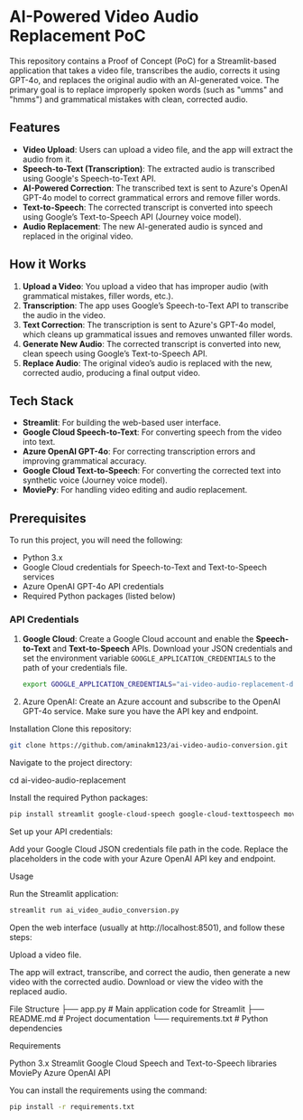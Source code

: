 # AI-Powered Video Audio Replacement PoC

This repository contains a Proof of Concept (PoC) for a Streamlit-based application that takes a video file, transcribes the audio, corrects it using GPT-4o, and replaces the original audio with an AI-generated voice. The primary goal is to replace improperly spoken words (such as "umms" and "hmms") and grammatical mistakes with clean, corrected audio.

## Features

- **Video Upload**: Users can upload a video file, and the app will extract the audio from it.
- **Speech-to-Text (Transcription)**: The extracted audio is transcribed using Google's Speech-to-Text API.
- **AI-Powered Correction**: The transcribed text is sent to Azure's OpenAI GPT-4o model to correct grammatical errors and remove filler words.
- **Text-to-Speech**: The corrected transcript is converted into speech using Google’s Text-to-Speech API (Journey voice model).
- **Audio Replacement**: The new AI-generated audio is synced and replaced in the original video.

## How it Works

1. **Upload a Video**: You upload a video that has improper audio (with grammatical mistakes, filler words, etc.).
2. **Transcription**: The app uses Google’s Speech-to-Text API to transcribe the audio in the video.
3. **Text Correction**: The transcription is sent to Azure's GPT-4o model, which cleans up grammatical issues and removes unwanted filler words.
4. **Generate New Audio**: The corrected transcript is converted into new, clean speech using Google’s Text-to-Speech API.
5. **Replace Audio**: The original video’s audio is replaced with the new, corrected audio, producing a final output video.

## Tech Stack

- **Streamlit**: For building the web-based user interface.
- **Google Cloud Speech-to-Text**: For converting speech from the video into text.
- **Azure OpenAI GPT-4o**: For correcting transcription errors and improving grammatical accuracy.
- **Google Cloud Text-to-Speech**: For converting the corrected text into synthetic voice (Journey voice model).
- **MoviePy**: For handling video editing and audio replacement.

## Prerequisites

To run this project, you will need the following:

- Python 3.x
- Google Cloud credentials for Speech-to-Text and Text-to-Speech services
- Azure OpenAI GPT-4o API credentials
- Required Python packages (listed below)

### API Credentials

1. **Google Cloud**: Create a Google Cloud account and enable the **Speech-to-Text** and **Text-to-Speech** APIs. Download your JSON credentials and set the environment variable `GOOGLE_APPLICATION_CREDENTIALS` to the path of your credentials file.
   
   ```bash
   export GOOGLE_APPLICATION_CREDENTIALS="ai-video-audio-replacement-df8ff9469c6e.json"
    ```

2. Azure OpenAI: Create an Azure account and subscribe to the OpenAI GPT-4o service. Make sure you have the API key and endpoint.

Installation
Clone this repository:

```bash
git clone https://github.com/aminakm123/ai-video-audio-conversion.git
```

Navigate to the project directory:


cd ai-video-audio-replacement

Install the required Python packages:
```bash
pip install streamlit google-cloud-speech google-cloud-texttospeech moviepy openai requests
```

Set up your API credentials:

Add your Google Cloud JSON credentials file path in the code.
Replace the placeholders in the code with your Azure OpenAI API key and endpoint.

Usage

Run the Streamlit application:
```bash
streamlit run ai_video_audio_conversion.py
```
Open the web interface (usually at http://localhost:8501), and follow these steps:

Upload a video file.

The app will extract, transcribe, and correct the audio, then generate a new video with the corrected audio.
Download or view the video with the replaced audio.

File Structure
├── app.py              # Main application code for Streamlit
├── README.md           # Project documentation
└── requirements.txt    # Python dependencies

Requirements

Python 3.x
Streamlit
Google Cloud Speech and Text-to-Speech libraries
MoviePy
Azure OpenAI API

You can install the requirements using the command:
```bash
pip install -r requirements.txt
```
